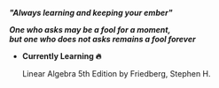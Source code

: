 ***"Always learning and keeping your ember"***

***One who asks may be a fool for a moment,\
but one who does not asks remains a fool forever***

- **Currently Learning 🔥**

  Linear Algebra 5th Edition by Friedberg, Stephen H.
